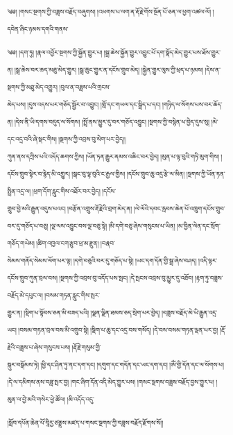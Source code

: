 ﻿  
༄༅། །གསང་སྔགས་ཀྱི་བཟླས་བརྗོད་བཞུགས། །འཕགས་པ་ལག་ན་རྡོ་རྗེ་གོས་སྔོན་པོ་ཅན་ལ་ཕྱག་འཚལ་ལོ། །དབེན་ཞིང་ཉམས་དགའི་གནས་  
  
༄༅། །དག་ཏུ། །རྣལ་འབྱོར་སྔགས་ཀྱི་སྐྱོན་གྱུར་པ། །སྒྲ་ཆེས་སྐྱོན་གྱུར་འབྱུང་པོ་དག་སྣོད་མེད་གྱུར་པས་ཐོས་གྱུར་ན། །སྒྲ་ཆེས་བར་ཆད་མཐུ་མེད་གྱུར། །སྒྲ་ཆུང་གྱུར་ན་དངོས་གྲུབ་མེད། །སྐྱེན་གྱུར་ལུས་ཀྱི་ཕྲད་པ་ཉམས། །དེས་ན་སྔགས་ཀྱི་མཐུ་མེད་འགྱུར། །བུལ་ན་བཟླས་པའི་གྲངས་  
མེད་པས། །དུས་འདས་པར་གཅོད་སྦྱོར་བ་འབྱུང། །གློ་དང་གཡལ་དང་སྒྲིད་པ་དང། །གཉིད་ལ་སོགས་པས་བར་ཆོད་ན། །དེས་ནི་ཡི་དགས་བདུད་ལ་སོགས། །སྤྲོ་ནས་མྱུར་དུ་བར་གཅོད་འབྱུང། །སྔགས་ཀྱི་བསྙེན་པ་བྱེད་དུས་སུ། །མེ་དང་འདྲ་བའི་ཞེ་སྡང་གིས། །སྔགས་ཀྱི་འབྲས་བུ་སེག་པར་བྱེད།།  
ཀུན་ནས་དཀྲིས་པའི་འདོད་ཆགས་ཀྱིས། །ཡོན་ཏན་རྒྱུར་ནམས་འཆིང་བར་བྱེད། །མུན་པ་ལྟ་བུའི་གཏི་མུག་གིས། །དངོས་གྲུབ་སྟེར་བ་རྙེད་མི་འགྱུར། །སྒང་བུ་ལྟ་བུའི་ང་རྒྱལ་གྱིས། །དངོས་གྲུབ་ཆུ་འདྲ་རྩེ་ལ་མིན། །སྔགས་ཀྱི་ཡོན་ཏན་སྤྲིན་འདྲ་ལ། །ཕྲག་དོག་རླུང་གིས་འཐོར་བར་བྱེད། །དངོས་  
གྲུབ་བྱེ་མའི་རྒྱུན་འདུས་པའང། །བརྩོན་འགྲུས་རྡོ་རྗེའི་བྲག་མེད་ན། །ལེ་ལོའི་དབང་རླབས་ཆེན་པོ་འཁྲུག་དངོས་གྲུབ་བར་དུ་གཅོད་པ་བཅུ། །ལྔ་ལས་འབྱུང་བས་ལྔ་བཅུ་སྟེ། །མི་དགེ་བཅུ་ཞེས་གསུངས་པ་ཡིན། །མ་བྱིན་ལེན་དང་སྲོག་གཅོད་གཡེམ། །ཚིག་འཁྱལ་ངག་རྩུབ་ཕྲ་མ་རྫུན། །བརྣབ་  
སེམས་གནོད་སེམས་ལོག་པར་ལྟ། །དགེ་བཅུའི་བར་དུ་གཅོད་པ་སྟེ། །ཡང་དག་དོན་གྱི་སྒྲ་ཞེས་བཤད། །འདི་ལྟར་དངོས་གྲུབ་ཀུན་བྲལ་བས། །སྔགས་ཀྱི་འབྲས་བུ་འདོད་པས་སྤང། །དེ་སྤངས་འབྲས་བུ་མྱུར་དུ་འཐོབ། །རྟག་ཏུ་བཟླས་བརྗོད་མེ་དཔུང་ལ། །བསམ་གཏན་རླུང་གིས་སྤར་  
གྱུར་ན། །སྡིག་པ་སྟོབས་ཅན་མི་བཟད་པའི། །ལྗན་ལྗིན་ཐམས་ཅད་སྲེག་པར་བྱེད། །བཟླས་བརྗོད་མེ་ཡི་རྒྱུན་འདྲ་ཡང། །བསམ་གཏན་བྲལ་བས་མི་འགྲུབ་སྟེ། །སྡིག་པ་ཆུ་དང་འདྲ་བས་གསོད། །དེ་བས་བསམ་གཏན་ལྡན་པར་བྱ། །རྡོ་རྗེའི་བཟླས་པ་ཞེས་གསུངས་པས། །རྡོ་རྗེ་གསུམ་གྱི་  
སྐུར་བསྒོམས་ཏེ། །ཕྱི་དང་ཤིན་ཏུ་ནང་དག་དང། །དགུག་དང་གདོན་དང་ཡང་དག་དང། །ཨོཾ་གྱི་དོན་དང་ལ་སོགས་པ། །དེ་ལ་དམིགས་ནས་བཟླ་སྤར་བྱ། །གང་ཞིག་དོན་འདི་མེད་གྱུར་པས། །གསང་སྔགས་བཟླས་བརྗོད་བྱས་གྱུར་པ། །མུན་ལ་བྱེ་མའི་གསེར་ཕྱེ་ཚོལ། །མི་འདོད་འདུ་  
  
།སློབ་དཔོན་ཆེན་པོ་བཱིརྱ་ཙནྡྲས་མཛད་པ་གསང་སྔགས་ཀྱི་བཟླས་བརྗོད་རྫོགས་སོ།།  
  
  
